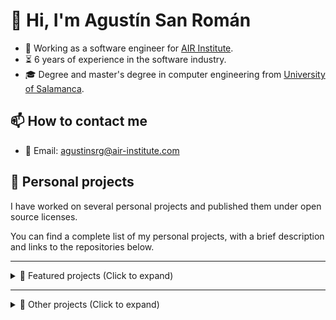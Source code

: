 # 👋 Hi, I'm Agustín San Román

- 💼 Working as a software engineer for [AIR Institute](https://air-institute.com/).
- ⏳ 6 years of experience in the software industry.
- 🎓 Degree and master's degree in computer engineering from [University of Salamanca](https://www.usal.es/).

## 📫 How to contact me

- 📧 Email: agustinsrg@air-institute.com

## 🎯 Personal projects

I have worked on several personal projects and published them under open source licenses.

You can find a complete list of my personal projects, with a brief description and links to the repositories below.

---

<details>
    <summary>📌 Featured projects (Click to expand)</summary>

### Personal Media Vault

- 🎯 PersonalMediaVault is an open source tool you can use to create an encrypted, easy to backup and easy to access media gallery. It is a privacy and usability focused project, prioritizing keeping media assets private while being able to access them in a convenient and efficient way.
- 🛠 Developed as a web application in the **Go** programming language for the backend components, and **HTML** + **CSS** + **TypeScript** + **Vue** for the user interface. The project also includes a product website powered by **Hugo** + **Docsy** and a CLI tool developed in the **Rust** programming language.
- 🌐 [PersonalMediaVault product website](https://agustinsrg.github.io/pmv-site/)
- 🧬 Main repository: [PersonalMediaVault](https://github.com/AgustinSRG/PersonalMediaVault)
- 🧬 Website source code: [pmv-site](https://github.com/AgustinSRG/pmv-site)
- 🧬 CLI tool source code: [pmv-cli](https://github.com/AgustinSRG/pmv-cli)
- 🧬 Encrypted storage library: [encrypted-storage](https://github.com/AgustinSRG/encrypted-storage)

### RTMP server and video streaming tools

- 🎯 This project consists on multiple backend tools for developing video streaming platforms. This includes an **RTMP** (Real Time Messaging Protocol) server and several tools to encode and server streaming in the **HLS** (HTTP Live Streaming) format.
- 🛠 The tools were developed in the **Go** programming language.
- 🧬 RTMP server: [rtmp-server](https://github.com/AgustinSRG/rtmp-server)
- 🧬 Streaming infrastructure tools: [tcp-video-streaming](https://github.com/AgustinSRG/tcp-video-streaming)
- 🧬 HLS WebSocket CDN: [hls-websocket-cdn](https://github.com/AgustinSRG/hls-websocket-cdn)

### ImageToMapMC

- 🎯 This project is a desktop application for Linux and Windows to generate Minecraft maps from images. It can be used by server administrators to generate the `.dat` files to import into their servers. It can also be used to generate schematics to build the map in survival mode.
- 🛠 The application was developed in the **C++** programming language, using the [wxWidgets](https://www.wxwidgets.org/) GUI library.
- 🧬 Source code repository: [ImageToMapMC](https://github.com/AgustinSRG/ImageToMapMC)

### Showdown ChatBot

- 🎯 This project is a chat bot for the popular Pokémon simulator [Pokémon Showdown](https://pokemonshowdown.com/). It provides room staff many features like automated moderation, games and custom commands. It can also play battles automatically using a simple decision algorithm. This was my first open source project, being used in production for the Spanish room since 2015.
- 🛠 Developed in **JavaScript**, for **Node.js**.
- 🧬 Source code repository: [Showdown-ChatBot](https://github.com/AgustinSRG/Showdown-ChatBot)

### Typescript bean-like ORM

- 🎯 This project is a generic object relational mapping framework for TypeScript and NodeJS. The main purpose is to abstract the database logic from the web application, allowing to change from very different databases (like MySQL and MongoDB) simply changing the data source of the ORM. It is promise-based and the drivers are separated from the core, meaning you only need to import the ones you want to use.
- 🛠 Developed in **TypeScript**.
- 🌐 [Code generation tool](https://agustinsrg.github.io/tsbean-codegen/)
- 🧬 Main repository: [tsbean-orm](https://github.com/AgustinSRG/tsbean-orm)
- 🧬 Drivers: [tsbean-driver-mysql](https://github.com/AgustinSRG/tsbean-driver-mysql) | [tsbean-driver-postgres](https://github.com/AgustinSRG/tsbean-driver-postgres) | [tsbean-driver-mongo](https://github.com/AgustinSRG/tsbean-driver-mongo)
- 🧬 Driver template: [tsbean-driver-template](https://github.com/AgustinSRG/tsbean-driver-template)
- 🧬 Code generation tool: [tsbean-codegen](https://github.com/AgustinSRG/tsbean-codegen)

### WebRTC CDN

- 🎯 This project is a media content delivery network based on the WebRTC protocol. It allows for sending and receiving media streams in real time from the Browser. The use of a CDN instead of peer-to-peer communication can be useful to reduce the bandwidth requirements of the users. For example, in a call of 10 people, instead of having to send the media stream to all the 9 other participants, it sends it to the CDN, which distributes it to the rest of participants.
- 🛠 Server developed in the **Go** programming language. Client developed in **TypeScript**.
- 🧬 Main repository: [webrtc-cdn](https://github.com/AgustinSRG/webrtc-cdn)
- 🧬 Utilities: [turn-server](https://github.com/AgustinSRG/turn-server)
- 🧬 JavaScript client: [webrtc-cdn-client](https://github.com/AgustinSRG/webrtc-cdn-client)
- 🧬 Experiments: [webrtc-publish](https://github.com/AgustinSRG/webrtc-publish) | [webrtc-forwarder](https://github.com/AgustinSRG/webrtc-forwarder) | [webrtc-video-filter](https://github.com/AgustinSRG/webrtc-video-filter)

</details>

---

<details>
    <summary>📂 Other projects (Click to expand) </summary>

### Smart Contract Wrapper

- 🎯 This project is a TypeScript library that can be used to simplify the interaction process with Ethereum smart contracts. You can generate a wrapper from the contract ABI, allowing to interact with the smart contract calling the wrapper methods.
- 🛠 Developed in **TypeScript**.
- 🌐 [Smart contract wrapper generator](https://agustinsrg.github.io/smart-contract-wrapper/codegen/)
- 🧬 Source code repository: [smart-contract-wrapper](https://github.com/AgustinSRG/smart-contract-wrapper)

### Async tools for JavaScript

- 🎯 This project is a JavaScript library that provides tools to work with asynchronous functions in JavaScript. It includes and async interval (waits for the async function to end before running it again), an async queue, an async semaphore and an async value provider.
- 🛠 Developed in **TypeScript**.
- 🧬 Source code repository: [async-tools](https://github.com/AgustinSRG/async-tools)

### JavaScript object sanitizer

- 🎯 This project is a JavaScript library that provides a convenient way to sanitize untrusted objects (for example, the ones provided by the user). Ensuring an object follows an schema allows for accessing its properties without the possibility of crashes or unexpected behaviors.
- 🛠 Developed in **TypeScript**.
- 🧬 Source code repository: [javascript-object-sanitizer](https://github.com/AgustinSRG/javascript-object-sanitizer)

### Basic request library

- 🎯 This project is a basic request library aimed to be used by the frontend of web applications to communicate with the backend. It provides a way to define API bindings (to ensure parameters are the correct types and error are handled thanks to TypeScript) and it also provides named requests, to automatically abort duplicate requests.
- 🛠 Developed in **TypeScript**.
- 🧬 Source code repositories: [request-browser](https://github.com/AgustinSRG/request-browser) | [request-axios](https://github.com/AgustinSRG/request-axios)

### Pokemon Showdown bot library

- 🎯 This project is a library for bots to connect to [Pokémon Showdown](https://pokemonshowdown.com/) servers and be able to play battles.
- 🛠 Developed in **TypeScript**.
- 🧬 Source code repositories: [ps-bot-lib](https://github.com/AgustinSRG/ps-bot-lib) | [ps-battle-bot-lib](https://github.com/AgustinSRG/ps-battle-bot-lib)

### Parallel request controller

- 🎯 This project is a backend component to control parallel requests. The main use case for this component is to impose limits on parallel requests when using multiple web servers for horizontal scaling.
- 🛠 Server in the **Go** programming language. Client developed in **TypeScript**.
- 🧬 Source code repository: [parallel-request-controller](https://github.com/AgustinSRG/parallel-request-controller)

### Other small libraries and tools

| Project                                                                                  | Category    | Language       | Description                                                                                                      |
| ---------------------------------------------------------------------------------------- | ----------- | -------------- | ---------------------------------------------------------------------------------------------------------------- |
| **[genv](https://github.com/AgustinSRG/genv)**                                           | **Library** | **Go**         | Golang library to read and parse environment variables.                                                          |
| **[glog](https://github.com/AgustinSRG/glog)**                                           | **Library** | **Go**         | Golang library for logging.                                                                                      |
| **[go-simple-rpc-message](https://github.com/AgustinSRG/go-simple-rpc-message)**         | **Library** | **Go**         | Golang library that implements a very simple RPC message system to be used in a text-based communication system. |
| **[go-child-process-manager](https://github.com/AgustinSRG/go-child-process-manager)**   | **Library** | **Go**         | Golang library to ensure all the child processes are killed if the main process is killed.                       |
| **[go-tls-certificate-loader](https://github.com/AgustinSRG/go-tls-certificate-loader)** | **Library** | **Go**         | Golang library to load TLS certificate and key.                                                                  |
| **[crystals-dilithium-js](https://github.com/AgustinSRG/crystals-dilithium-js)**         | **Library** | **JavaScript** | Javascript implementation of post-quantum signature algorithm: CRYSTALS-Dilithium                                |
| **[Text-Transform](https://github.com/AgustinSRG/Text-Transform)**                       | **Library** | **JavaScript** | Library to build simple text transform tools you can run in your browser.                                        |
| **[psim-log-to-replay](https://github.com/AgustinSRG/psim-log-to-replay)**               | **Tool**    | **JavaScript** | Simple web tool to turn a Pokemon Showdown battle log into a replay.                                             |
| **[eth-test-node-action](https://github.com/AgustinSRG/eth-test-node-action)**           | **CI**      | **Shell**      | GitHub Action to setup an Ethereum node to test Smart Contracts.                                                 |

</details>
